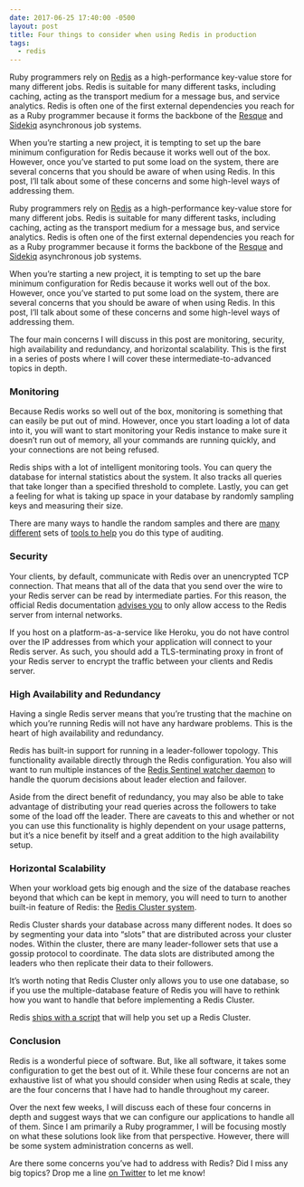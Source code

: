 ```yaml
---
date: 2017-06-25 17:40:00 -0500
layout: post
title: Four things to consider when using Redis in production
tags:
  - redis
---
```


Ruby programmers rely on [Redis](https://redis.io) as a high-performance key-value store for many different jobs. Redis is suitable for many different tasks, including caching, acting as the transport medium for a message bus, and service analytics. Redis is often one of the first external dependencies you reach for as a Ruby programmer because it forms the backbone of the [Resque](https://github.com/resque/resque) and [Sidekiq](http://sidekiq.org/) asynchronous job systems.

When you’re starting a new project, it is tempting to set up the bare minimum configuration for Redis because it works well out of the box. However, once you’ve started to put some load on the system, there are several concerns that you should be aware of when using Redis. In this post, I’ll talk about some of these concerns and some high-level ways of addressing them.

<!-- more -->

Ruby programmers rely on [Redis](https://redis.io) as a high-performance key-value store for many different jobs. Redis is suitable for many different tasks, including caching, acting as the transport medium for a message bus, and service analytics. Redis is often one of the first external dependencies you reach for as a Ruby programmer because it forms the backbone of the [Resque](https://github.com/resque/resque) and [Sidekiq](http://sidekiq.org/) asynchronous job systems.

When you’re starting a new project, it is tempting to set up the bare minimum configuration for Redis because it works well out of the box. However, once you’ve started to put some load on the system, there are several concerns that you should be aware of when using Redis. In this post, I’ll talk about some of these concerns and some high-level ways of addressing them.

The four main concerns I will discuss in this post are monitoring, security, high availability and redundancy, and horizontal scalability. This is the first in a series of posts where I will cover these intermediate-to-advanced topics in depth.

### Monitoring

Because Redis works so well out of the box, monitoring is something that can easily be put out of mind. However, once you start loading a lot of data into it, you will want to start monitoring your Redis instance to make sure it doesn’t run out of memory, all your commands are running quickly, and your connections are not being refused.

Redis ships with a lot of intelligent monitoring tools. You can query the database for internal statistics about the system. It also tracks all queries that take longer than a specified threshold to complete. Lastly, you can get a feeling for what is taking up space in your database by randomly sampling keys and measuring their size.

There are many ways to handle the random samples and there are [many different](https://github.com/snmaynard/redis-audit) sets of [tools to
help](https://github.com/antirez/redis-sampler) you do this type of auditing.

### Security

Your clients, by default, communicate with Redis over an unencrypted TCP connection. That means that all of the data that you send over the wire to your Redis server can be read by intermediate parties. For this reason, the official Redis documentation [advises you](https://redis.io/topics/security) to only allow access to the Redis server from internal networks.

If you host on a platform-as-a-service like Heroku, you do not have control over the IP addresses from which your application will connect to your Redis server. As such, you should add a TLS-terminating proxy in front of your Redis server to encrypt the traffic between your clients and Redis server.

### High Availability and Redundancy

Having a single Redis server means that you’re trusting that the machine on which you’re running Redis will not have any hardware problems. This is the heart of high availability and redundancy.

Redis has built-in support for running in a leader-follower topology. This functionality available directly through the Redis configuration. You also will want to run multiple instances of the [Redis Sentinel watcher daemon](https://redis.io/topics/sentinel) to handle the quorum decisions about leader election and failover.

Aside from the direct benefit of redundancy, you may also be able to take advantage of distributing your read queries across the followers to take some of the load off the leader. There are caveats to this and whether or not you can use this functionality is highly dependent on your usage patterns, but it’s a nice benefit by itself and a great addition to the high availability setup.

### Horizontal Scalability

When your workload gets big enough and the size of the database reaches beyond that which can be kept in memory, you will need to turn to another built-in feature of Redis: the [Redis Cluster system](https://redis.io/topics/cluster-spec).

Redis Cluster shards your database across many different nodes. It does so by segmenting your data into “slots” that are distributed across your cluster nodes. Within the cluster, there are many leader-follower sets that use a gossip protocol to coordinate. The data slots are distributed among the leaders who then replicate their data to their followers.

It’s worth noting that Redis Cluster only allows you to use one database, so if you use the multiple-database feature of Redis you will have to rethink how you want to handle that before implementing a Redis Cluster.

Redis [ships with a script](https://github.com/antirez/redis/tree/4.0/utils/create-cluster) that will help you set up a Redis Cluster.

### Conclusion

Redis is a wonderful piece of software. But, like all software, it takes some configuration to get the best out of it. While these four concerns are not an exhaustive list of what you should consider when using Redis at scale, they are the four concerns that I have had to handle throughout my career.

Over the next few weeks, I will discuss each of these four concerns in depth and suggest ways that we can configure our applications to handle all of them. Since I am primarily a Ruby programmer, I will be focusing mostly on what these solutions look like from that perspective. However, there will be some system administration concerns as well.

Are there some concerns you’ve had to address with Redis? Did I miss any big topics? Drop me a line [on Twitter](https://twitter.com/mherold) to let me know!
